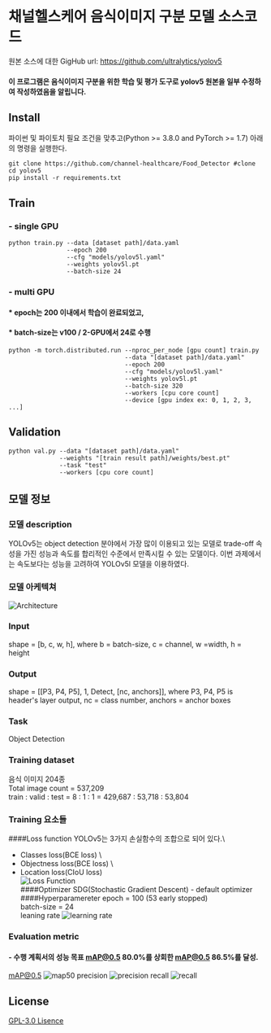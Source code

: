 채널헬스케어 음식이미지 구분 모델 소스코드
======

원본 소스에 대한 GigHub url:
https://github.com/ultralytics/yolov5

#### 이 프로그램은 음식이미지 구분을 위한 학습 및 평가 도구로 yolov5 원본을 일부 수정하여 작성하였음을 알립니다.

## Install
파이썬 및 파이토치 필요 조건을 맞추고(Python >= 3.8.0 and PyTorch >= 1.7) 아래의 명령을 실행한다.
```
git clone https://github.com/channel-healthcare/Food_Detector #clone
cd yolov5
pip install -r requirements.txt
```
## Train
### - single GPU
```
python train.py --data [dataset path]/data.yaml 
                --epoch 200
                --cfg "models/yolov5l.yaml"
                --weights yolov5l.pt
                --batch-size 24
```
### - multi GPU
#### * epoch는 200 이내에서 학습이 완료되었고, 
#### * batch-size는 v100 / 2-GPU에서 24로 수행

```
python -m torch.distributed.run --nproc_per_node [gpu count] train.py 
                                --data "[dataset path]/data.yaml" 
                                --epoch 200 
                                --cfg "models/yolov5l.yaml"
                                --weights yolov5l.pt
                                --batch-size 320 
                                --workers [cpu core count]  
                                --device [gpu index ex: 0, 1, 2, 3, ...]
```
## Validation
```buildoutcfg
python val.py --data "[dataset path]/data.yaml"
              --weights "[train result path]/weights/best.pt" 
              --task "test" 
              --workers [cpu core count]
```

## 모델 정보
### 모델 description
YOLOv5는 object detection 분야에서 가장 많이 이용되고 있는 모델로 trade-off 속성을 가진 성능과 속도를 합리적인 수준에서 만족시킬 수 있는 모델이다. 이번 과제에서는 속도보다는 성능을 고려하여 YOLOv5l 모델을 이용하였다.
### 모델 아케텍쳐
![Architecture](https://user-images.githubusercontent.com/31005897/172404576-c260dcf9-76bb-4bc8-b6a9-f2d987792583.png)
### Input
shape = [b, c, w, h], where b = batch-size, c = channel, w =width, h = height  
### Output
shape = [[P3, P4, P5], 1, Detect, [nc, anchors]], where P3, P4, P5 is header's layer output, nc = class number, anchors = anchor boxes 
### Task
Object Detection
### Training dataset
음식 이미지 204종 \
Total image count = 537,209\
train : valid : test = 8 : 1 : 1 = 429,687 : 53,718 : 53,804

### Training 요소들
####Loss function
YOLOv5는 3가지 손실함수의 조합으로 되어 있다.\
- Classes loss(BCE loss) \
- Objectness loss(BCE loss) \
- Location loss(CIoU loss)\
![Loss Function](https://camo.githubusercontent.com/af2d80e8094c28221f1d2b7bdf11e231c5927102c3323dd2c572cb2561c51aeb/68747470733a2f2f6c617465782e636f6465636f67732e636f6d2f7376672e696d6167653f4c6f73733d2535436c616d6264615f314c5f253742636c732537442b2535436c616d6264615f324c5f2537426f626a2537442b2535436c616d6264615f334c5f2537426c6f63253744) \
####Optimizer
SDG(Stochastic Gradient Descent) - default optimizer
####Hyperparamereter
epoch = 100 (53 early stopped)\
batch-size = 24 \
leaning rate ![learning rate](D:\Development\1.Python\Food_Detector\data\images\lr01.png)
 
### Evaluation metric
#### - 수행 계획서의 성능 목표 mAP@0.5 80.0%를 상회한 mAP@0.5 86.5%를 달성. 
mAP@0.5
![map50](D:\Development\1.Python\Food_Detector\data\images\mAP50.png)
precision
![precision](D:\Development\1.Python\Food_Detector\data\images\precision.png)
recall
![recall](D:\Development\1.Python\Food_Detector\data\images\recall.png)
## License
[GPL-3.0 Lisence](https://github.com/ultralytics/yolov5/blob/master/LICENSE)